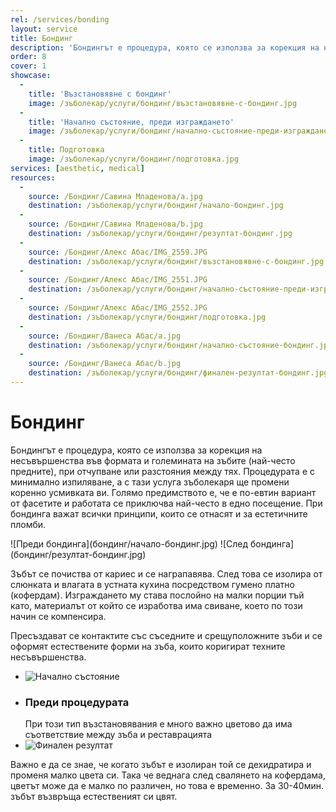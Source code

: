 ```yaml
---
rel: /services/bonding
layout: service
title: Бондинг
description: 'Бондингът е процедура, която се използва за корекция на несъвършенства във формата и големината на зъбите (най-често предните), при отчупване или разстояния между тях. Процедурата е с минимално изпиляване, а с тази услуга зъболекаря ще промени коренно усмивката ви. Голямо предимството е, че е по-евтин вариант от фасетите и работата се приключва най-често в едно посещение.'
order: 8
cover: 1
showcase:
  - 
    title: 'Възстановявне с бондинг'
    image: /зъболекар/услуги/бондинг/възстановявне-с-бондинг.jpg
  - 
    title: 'Начално състояние, преди изграждането'
    image: /зъболекар/услуги/бондинг/начално-състояние-преди-изграждането.jpg
  - 
    title: Подготовка
    image: /зъболекар/услуги/бондинг/подготовка.jpg
services: [aesthetic, medical]
resources:
  -
    source: /Бондинг/Сaвина Младенова/a.jpg
    destination: /зъболекар/услуги/бондинг/начало-бондинг.jpg
  -
    source: /Бондинг/Сaвина Младенова/b.jpg
    destination: /зъболекар/услуги/бондинг/резултат-бондинг.jpg
  -
    source: /Бондинг/Алекс Абас/IMG_2559.JPG
    destination: /зъболекар/услуги/бондинг/възстановявне-с-бондинг.jpg
  -
    source: /Бондинг/Алекс Абас/IMG_2551.JPG
    destination: /зъболекар/услуги/бондинг/начално-състояние-преди-изграждането.jpg
  -
    source: /Бондинг/Алекс Абас/IMG_2552.JPG
    destination: /зъболекар/услуги/бондинг/подготовка.jpg
  -
    source: /Бондинг/Ванеса Абас/a.jpg
    destination: /зъболекар/услуги/бондинг/начално-състояние-бондинг.jpg
  -
    source: /Бондинг/Ванеса Абас/b.jpg
    destination: /зъболекар/услуги/бондинг/финален-резултат-бондинг.jpg 
---
```

# Бондинг

Бондингът е процедура, която се използва за корекция на несъвършенства във формата и големината на зъбите (най-често предните), при отчупване или разстояния между тях. Процедурата е с минимално изпиляване, а с тази услуга зъболекаря ще промени коренно усмивката ви. Голямо предимството е, че е по-евтин вариант от фасетите и работата се приключва най-често в едно посещение. При бондинга важат всички принципи, които се отнасят и за естетичните пломби.

<div class="before-after">
![Преди бондинга](бондинг/начало-бондинг.jpg)
![След бондинга](бондинг/резултат-бондинг.jpg)
</div>

Зъбът се почиства от кариес и се награпавява. След това се изолира от слюнката и влагата в устната кухина посредством гумено платно (кофердам). Изграждането му става послойно на малки порции тъй като, материалът от който се изработва има свиване, което по този начин се компенсира.

Пресъздават се контактите със съседните и срещуположните зъби и се оформят естествените форми на зъба, които коригират техните несъвършенства.

- ![Начално състояние](бондинг/начално-състояние-бондинг.jpg)
- ### Преди процедурата
  При този тип възстановявания е много важно цветово да има съответствие между зъба и реставрацията
- ![Финален резултат](бондинг/финален-резултат-бондинг.jpg)

Важно е да се знае, че когато зъбът е изолиран той се дехидратира и променя малко цвета си. Така че веднага след свалянето на кофердама, цветът може да е малко по различен, но това е временно. За 30-40мин. зъбът възвръща естественият си цвят.
